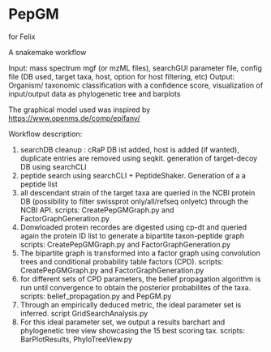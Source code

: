 # PepGM
for Felix

A snakemake workflow 

Input: mass spectrum mgf (or mzML files), searchGUI parameter file, config file (DB used, target taxa, host, option for host filtering, etc)
Output: Organism/ taxonomic classification with a confidence score, visualization of input/output data as phylogenetic tree and barplots

 The graphical model used was inspired by https://www.openms.de/comp/epifany/ 
 
 
Workflow description:
1. searchDB cleanup : cRaP DB ist added, host is added (if wanted), duplicate entries are removed using seqkit. generation of target-decoy DB using searchCLI
2. peptide search using searchCLI + PeptideShaker. Generation of a a peptide list
3. all descendant strain of the target taxa are queried in the NCBI protein DB (possibility to filter swissprot only/all/refseq onlyetc) through the NCBI API. scripts: CreatePepGMGraph.py and FactorGraphGeneration.py
4. Donwloaded protein recordes are digested using cp-dt and queried again the protein ID list to generate a bipartite taxon-peptide graph scripts: CreatePepGMGraph.py and FactorGraphGeneration.py
5. The bipartite graph is transformed into a factor graph using convolution trees and conditional probability table factors (CPD). scripts: CreatePepGMGraph.py and FactorGraphGeneration.py
6. for different sets of CPD parameters, the belief propagation algorithm is run until convergence to obtain the posterior probabilites of the taxa. scripts: belief_propagation.py and PepGM.py 
7. Through an  empirically deduced metric, the ideal parameter set is inferred. script GridSearchAnalysis.py 
8. For this ideal parameter set, we output a results barchart and phylogenetic tree view showcasing the 15 best scoring tax. scripts: BarPlotResults, PhyloTreeView.py
